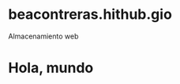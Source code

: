 # beacontreras.hithub.gio
Almacenamiento web
<html>
  <head>
    <body>
    <h1>Hola, mundo</h1>
    </body>
  </head>
    </html>

